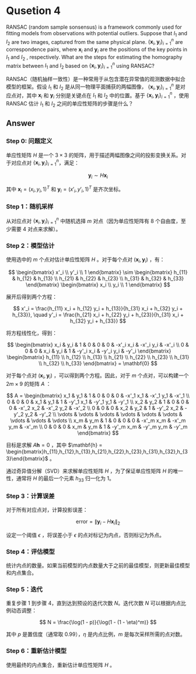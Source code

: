 # Qusetion 4

RANSAC (random sample sonsensus) is a framework commonly used for fitting models from observations with potential outliers. Suppose that $I_1$ and $I_2$ are two images, captured from the same physical plane. $\{\mathbf{x}_i, \mathbf{y}_i\}_{i=1}^n$ are correspondence pairs, where $\mathbf{x}_i$ and $\mathbf{y}_i$ are the positions of the key points in $I_1$ and $I_2$ , respectively. What are the steps for estimating the homography matrix between $I_1$ and $I_2$ based on $\{\mathbf{x}_i, \mathbf{y}_i\}_{i=1}^n$ using RANSAC?

RANSAC（随机抽样一致性）是一种常用于从包含潜在异常值的观测数据中拟合模型的框架。假设 $I_1$ 和 $I_2$ 是从同一物理平面捕获的两幅图像， $\{\mathbf{x}_i, \mathbf{y}_i\}_{i=1}^n$ 是对应点对，其中 $\mathbf{x}_i$ 和 $\mathbf{y}_i$ 分别是关键点在 $I_1$ 和 $I_2$ 中的位置。基于 $\{\mathbf{x}_i, \mathbf{y}_i\}_{i=1}^n$ ，使用 RANSAC 估计 $I_1$ 和 $I_2$ 之间的单应性矩阵的步骤是什么？

## Answer

### Step 0: 问题定义

单应性矩阵 $H$ 是一个 $3 \times 3$ 的矩阵，用于描述两幅图像之间的投影变换关系。对于对应点对 $\{\mathbf{x}_i, \mathbf{y}_i\}_{i=1}^n$，满足：

$$
\mathbf{y}_i \sim H \mathbf{x}_i
$$

其中 $\mathbf{x}_i = (x_i, y_i, 1)^T$ 和 $\mathbf{y}_i = (x'_i, y'_i, 1)^T$ 是齐次坐标。

### Step 1：随机采样

从对应点对 $\{\mathbf{x}_i, \mathbf{y}_i\}_{i=1}^n$ 中随机选择 $m$ 对点（因为单应性矩阵有 8 个自由度，至少需要 4 对点来求解）。

### Step 2：模型估计

使用选中的 $m$ 个点对估计单应性矩阵 $H$ 。对于每个点对 $(\mathbf{x}_i, \mathbf{y}_i)$ ，有：

$$
\begin{bmatrix}
x'_i \\
y'_i \\
1
\end{bmatrix}
\sim
\begin{bmatrix}
h_{11} & h_{12} & h_{13} \\
h_{21} & h_{22} & h_{23} \\
h_{31} & h_{32} & h_{33}
\end{bmatrix}
\begin{bmatrix}
x_i \\
y_i \\
1
\end{bmatrix}
$$

展开后得到两个方程：

$$
x'_i = \frac{h_{11} x_i + h_{12} y_i + h_{13}}{h_{31} x_i + h_{32} y_i + h_{33}}, \quad
y'_i = \frac{h_{21} x_i + h_{22} y_i + h_{23}}{h_{31} x_i + h_{32} y_i + h_{33}}
$$

将方程线性化，得到：

$$
\begin{bmatrix}
x_i & y_i & 1 & 0 & 0 & 0 & -x'_i x_i & -x'_i y_i & -x'_i \\
0 & 0 & 0 & x_i & y_i & 1 & -y'_i x_i & -y'_i y_i & -y'_i
\end{bmatrix}
\begin{bmatrix}
h_{11} \\
h_{12} \\
h_{13} \\
h_{21} \\
h_{22} \\
h_{23} \\
h_{31} \\
h_{32} \\
h_{33}
\end{bmatrix}
= \mathbf{0}
$$

对于每个点对 $(\mathbf{x}_i, \mathbf{y}_i)$ ，可以得到两个方程。因此，对于 $m$ 个点对，可以构建一个 $2m \times 9$ 的矩阵 $A$ ：

$$
A = \begin{bmatrix}
x_1 & y_1 & 1 & 0 & 0 & 0 & -x'_1 x_1 & -x'_1 y_1 & -x'_1 \\
0 & 0 & 0 & x_1 & y_1 & 1 & -y'_1 x_1 & -y'_1 y_1 & -y'_1 \\
x_2 & y_2 & 1 & 0 & 0 & 0 & -x'_2 x_2 & -x'_2 y_2 & -x'_2 \\
0 & 0 & 0 & x_2 & y_2 & 1 & -y'_2 x_2 & -y'_2 y_2 & -y'_2 \\
\vdots & \vdots & \vdots & \vdots & \vdots & \vdots & \vdots & \vdots & \vdots \\
x_m & y_m & 1 & 0 & 0 & 0 & -x'_m x_m & -x'_m y_m & -x'_m \\
0 & 0 & 0 & x_m & y_m & 1 & -y'_m x_m & -y'_m y_m & -y'_m
\end{bmatrix}
$$

目标是求解 $A\mathbf{h} = 0$ ，其中 $\mathbf{h} = \begin{bmatrix}h_{11},h_{12},h_{13},h_{21},h_{22},h_{23},h_{31},h_{32},h_{33}\end{bmatrix}$ 。

通过奇异值分解（SVD）来求解单应性矩阵 $H$ ，为了保证单应性矩阵 $H$ 的唯一性，通常将 $H$ 的最后一个元素 $h_{33}$ 归一化为 1。

### Step 3：计算误差

对于所有对应点对，计算投影误差：

$$
\text{error} = \|\mathbf{y}_i - H \mathbf{x}_i\|_2
$$

设定一个阈值 $\epsilon$ ，将误差小于 $\epsilon$ 的点对标记为内点，否则标记为外点。

### Step 4：评估模型

统计内点的数量。如果当前模型的内点数量大于之前的最佳模型，则更新最佳模型和内点集合。

### Step 5：迭代

重复步骤 1 到步骤 4，直到达到预设的迭代次数 $N$。迭代次数 $N$ 可以根据内点比例动态调整：

$$
N = \frac{\log(1 - p)}{\log(1 - (1 - \eta)^m)}
$$

其中 $p$ 是置信度（通常取 0.99），$\eta$ 是内点比例，$m$ 是每次采样所需的点对数。

### Step 6：重新估计模型

使用最终的内点集合，重新估计单应性矩阵 $H$ 。